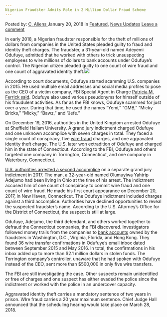 ```yaml
---
Nigerian Fraudster Admits Role in 2 Million Dollar Fraud Scheme
---
```

<article class="post-listing post-24493 post type-post status-publish format-standard has-post-thumbnail hentry 
 tag-admits tag-dollar tag-fraud tag-fraudster tag-million tag-nigerian tag-role tag-scheme">
<div class="post-inner">
<span>Posted by: <a href="https://www.deepdotweb.com/author/caliens/" title="">C. Aliens </a></span>
<span>January 20, 2018</span>
<span>in <a href="https://www.deepdotweb.com/category/deepdot-news/" rel="category tag">Featured</a>, <a href="https://www.deepdotweb.com/category/news-updates/" rel="category tag">News Updates</a></span>
<span><a href="https://www.deepdotweb.com/2018/01/20/nigerian-fraudster-admits-role-2-million-dollar-fraud-scheme/#respond">Leave a comment</a></span>


<p>In early 2018, a Nigerian fraudster responsible for the theft of millions of dollars from companies in the United States pleaded guilty to fraud and identity theft charges. The fraudster, a 31-year-old named Adeyemi Odufuye, admitted that he worked with others to trick unsuspecting employees to wire millions of dollars to bank accounts under Odufuye’s control. The Nigerian citizen pleaded guilty to one count of wire fraud and one count of aggravated identity theft.<img class="wp-image-24500 aligncenter" src="https://www.deepdotweb.com/wp-content/uploads/2018/01/word-image-35.jpeg" srcset="https://www.deepdotweb.com/wp-content/uploads/2018/01/word-image-35.jpeg 660w, https://www.deepdotweb.com/wp-content/uploads/2018/01/word-image-35-300x150.jpeg 300w" sizes="(max-width: 660px) 100vw, 660px" /></p>
<p>According to court documents, Odufuye started scamming U.S. companies in 2015. He used multiple email addresses and social media profiles to pose as the CEO of a victim company, FBI Special Agent in Charge <a href="https://www.justice.gov/usao-ct/pr/nigerian-national-admits-role-business-e-mail-compromise-scheme">Patricia M. Ferrick said</a>. Odufuye also used various pseudonyms for himself outside of his fraudulent activities. As far as the FBI knows, Odufuye scammed for just over a year. During that time, he used the names “Yemi,” “GMB,” “Micky Bricks,” “Micky,” “Bawz,” and “Jefe.”</p>
<p>On December 19, 2016, authorities in the United Kingdom arrested Odufuye at Sheffield Hallam University. A grand jury indictment charged Odufuye and one unknown accomplice with seven charges in total. They faced a single count of conspiracy, five <a href="https://www.deepdotweb.com/tag/fraud">wire fraud</a> charges, and one aggravated identity theft charge. The U.S. later won extradition of Odufuye and charged him in the state of Connecticut. According to the FBI, Odufuye and others targeted one company in Torrington, Connecticut, and one company in Waterbury, Connecticut.</p>
<p><a href="https://www.justice.gov/usao-ct/pr/nigerian-nationals-charged-operating-business-compromise-scheme">U.S. authorities arrested a second accomplice</a> on a separate grand jury indictment in 2017. The man, a 32-year-old named Olumuyiwa Yahtrip Adejumo had been living in Ohio at the time of his arrest. The indictment accused him of one count of conspiracy to commit wire fraud and one count of wire fraud. He made his first court appearance on December 20, 2017, in New Haven, Connecticut. The Odufuye indictment included charges against a third accomplice. Authorities have declined opportunities to reveal the suspected fraudster’s name. According to the U.S. Attorney’s Office for the District of Connecticut, the suspect is still at large.</p>
<p>Odufuye, Adejumo, the third defendant, and others worked together to defraud the Connecticut companies, the FBI discovered. Investigators followed money trails from the companies to <a href="https://www.deepdotweb.com/tag/bank">bank accounts</a> owned by the fraudsters in Washington, D.C., Virginia, Florida, and Hong Kong. They found 36 wire transfer confirmations in Odufuye’s email inbox dated between September 2015 and May 2016. In total, the confirmations in his inbox added up to more than $2.1 million dollars in stolen funds. The Torrington company’s controller, unaware that he had spoken with Odufuye instead of the CEO, sent more than $500,000 in only five wire transfers.</p>
<p>The FBI are still investigating the case. Other suspects remain unidentified or free of charges and one suspect has either evaded the police since the indictment or worked with the police in an undercover capacity.</p>
<p>Aggravated identity theft carries a mandatory sentence of two years in prison. WIre fraud carries a 20 year maximum sentence. Chief Judge Hall announced that the scheduling hearing would take place on March 28, 2018.</p>
</div>
<span style="display:none"><a href="https://www.deepdotweb.com/tag/admits/" rel="tag">admits</a> <a href="https://www.deepdotweb.com/tag/dollar/" rel="tag">dollar</a> <a href="https://www.deepdotweb.com/tag/fraud/" rel="tag">fraud</a> <a href="https://www.deepdotweb.com/tag/fraudster/" rel="tag">fraudster</a> <a href="https://www.deepdotweb.com/tag/million/" rel="tag">million</a> <a href="https://www.deepdotweb.com/tag/nigerian/" rel="tag">nigerian</a> <a href="https://www.deepdotweb.com/tag/role/" rel="tag">role</a> <a href="https://www.deepdotweb.com/tag/scheme/" rel="tag">scheme</a></span> <span style="display:none" class="updated">2018-01-20</span>
<div style="display:none" class="vcard author" itemprop="author" itemscope itemtype="http://schema.org/Person"><strong class="fn" itemprop="name"><a href="https://www.deepdotweb.com/author/caliens/" title="Posts by C. Aliens" rel="author">C. Aliens</a></strong></div>
</div>
</article>


